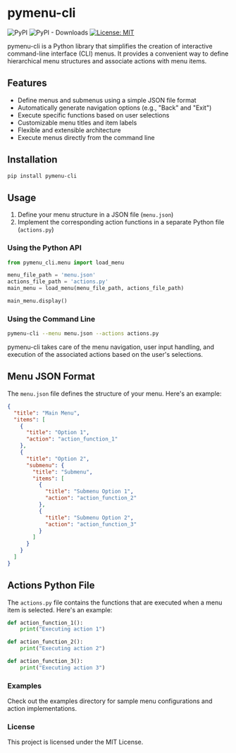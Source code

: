 # pymenu-cli

![PyPI](https://img.shields.io/pypi/v/pymenu-cli?label=pypi%20package)
![PyPI - Downloads](https://img.shields.io/pypi/dm/pymenu-cli)
[![License: MIT](https://img.shields.io/badge/License-MIT-yellow.svg)](https://opensource.org/licenses/MIT)

pymenu-cli is a Python library that simplifies the creation of interactive command-line interface (CLI) menus. It provides a convenient way to define hierarchical menu structures and associate actions with menu items.

## Features

- Define menus and submenus using a simple JSON file format
- Automatically generate navigation options (e.g., "Back" and "Exit")
- Execute specific functions based on user selections
- Customizable menu titles and item labels
- Flexible and extensible architecture
- Execute menus directly from the command line

## Installation

```bash
pip install pymenu-cli
```

## Usage

1. Define your menu structure in a JSON file (`menu.json`)
2. Implement the corresponding action functions in a separate Python file (`actions.py`)

### Using the Python API
```python
from pymenu_cli.menu import load_menu

menu_file_path = 'menu.json'
actions_file_path = 'actions.py'
main_menu = load_menu(menu_file_path, actions_file_path)

main_menu.display()
```

### Using the Command Line
```bash
pymenu-cli --menu menu.json --actions actions.py
```

pymenu-cli takes care of the menu navigation, user input handling, and execution of the associated actions based on the user's selections.

## Menu JSON Format
The `menu.json` file defines the structure of your menu. Here's an example:

```json
{
  "title": "Main Menu",
  "items": [
    {
      "title": "Option 1",
      "action": "action_function_1"
    },
    {
      "title": "Option 2",
      "submenu": {
        "title": "Submenu",
        "items": [
          {
            "title": "Submenu Option 1",
            "action": "action_function_2"
          },
          {
            "title": "Submenu Option 2",
            "action": "action_function_3"
          }
        ]
      }
    }
  ]
}
```

## Actions Python File
The `actions.py` file contains the functions that are executed when a menu item is selected. Here's an example:
```python
def action_function_1():
    print("Executing action 1")

def action_function_2():
    print("Executing action 2")

def action_function_3():
    print("Executing action 3")
```

### Examples
Check out the examples directory for sample menu configurations and action implementations.

### License
This project is licensed under the MIT License.